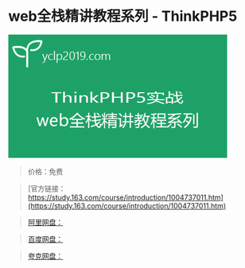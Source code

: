 # web全栈精讲教程系列 - ThinkPHP5

![img](../../../assets/study163/free/7670287FA372BD92A50FA116B3E1FB7E.jpg)

> 价格：免费

> [官方链接：https://study.163.com/course/introduction/1004737011.htm](https://study.163.com/course/introduction/1004737011.htm)

> [阿里网盘：]()

> [百度网盘：]()

> [夸克网盘：]()

